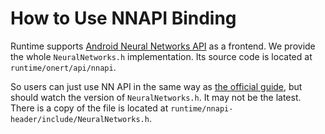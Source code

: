 # How to Use NNAPI Binding

Runtime supports [Android Neural Networks API](https://developer.android.com/ndk/guides/neuralnetworks) as a frontend. We provide the whole `NeuralNetworks.h` implementation. Its source code is located at `runtime/onert/api/nnapi`.

So users can just use NN API in the same way as [the official guide](https://developer.android.com/ndk/guides/neuralnetworks), but should watch the version of `NeuralNetworks.h`. It may not be the latest. There is a copy of the file is located at `runtime/nnapi-header/include/NeuralNetworks.h`.
